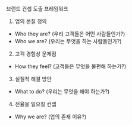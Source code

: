 브랜드 컨셉 도출 프레임워크

1. 업의 본질 정의
- Who they are? (우리 고객들은 어떤 사람들인가?)
- Who we are? (우리는 무엇을 하는 사람들인가?)

2. 고객 경험상 문제점
- How they feel? (고객들은 무엇을 불편해 하는가?)

3. 실질적 해결 방안
- What to do? (우리는 무엇을 해야 하는가?)

4. 전율을 일으킬 컨셉
- Why we are? (업의 존재 이유?)